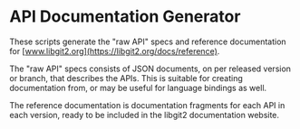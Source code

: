 # API Documentation Generator

These scripts generate the "raw API" specs and reference documentation
for [www.libgit2.org](https://libgit2.org/docs/reference).

The "raw API" specs consists of JSON documents, on per
released version or branch, that describes the APIs. This is
suitable for creating documentation from, or may be useful for
language bindings as well.

The reference documentation is documentation fragments for each
API in each version, ready to be included in the libgit2 documentation
website.
